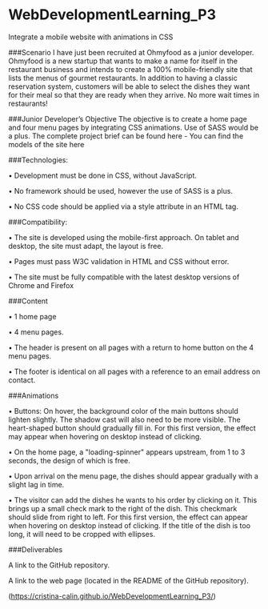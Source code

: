 # WebDevelopmentLearning_P3
Integrate a mobile website with animations in CSS

###Scenario
I have just been recruited at Ohmyfood as a junior developer. 
Ohmyfood is a new startup that wants to make a name for itself in the restaurant business and intends to create a 100% mobile-friendly site that lists the menus of gourmet restaurants. In addition to having a classic reservation system, customers will be able to select the dishes they want for their meal so that they are ready when they arrive. No more wait times in restaurants!

###Junior Developer’s Objective
The objective is to create a home page and four menu pages by integrating CSS animations. Use of SASS would be a plus.
The complete project brief can be found here - You can find the models of the site here

###Technologies:

• Development must be done in CSS, without JavaScript.

• No framework should be used, however the use of SASS is a plus.

• No CSS code should be applied via a style attribute in an HTML tag.

###Compatibility:

• The site is developed using the mobile-first approach. On tablet and desktop, the site must adapt, the layout is free.

• Pages must pass W3C validation in HTML and CSS without error.

• The site must be fully compatible with the latest desktop versions of Chrome and Firefox

###Content

• 1 home page

• 4 menu pages.

• The header is present on all pages with a return to home button on the 4 menu pages.

• The footer is identical on all pages with a reference to an email address on contact.

###Animations

• Buttons: On hover, the background color of the main buttons should lighten slightly. The shadow cast will also need to be more visible. The heart-shaped button should gradually fill in. For this first version, the effect may appear when hovering on desktop instead of clicking.

• On the home page, a "loading-spinner" appears upstream, from 1 to 3 seconds, the design of which is free.

• Upon arrival on the menu page, the dishes should appear gradually with a slight lag in time.

• The visitor can add the dishes he wants to his order by clicking on it. This brings up a small check mark to the right of the dish. This checkmark should slide from right to left. For this first version, the effect can appear when hovering on desktop instead of clicking. If the title of the dish is too long, it will need to be cropped with ellipses.

###Deliverables

A link to the GitHub repository.

A link to the web page (located in the README of the GitHub repository). 

(https://cristina-calin.github.io/WebDevelopmentLearning_P3/)




